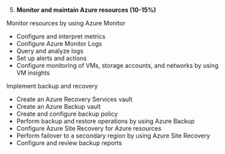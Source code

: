 
5. **Monitor and maintain Azure resources (10-15%)**

Monitor resources by using Azure Monitor	

- Configure and interpret metrics
- Configure Azure Monitor Logs
- Query and analyze logs
- Set up alerts and actions
- Configure monitoring of VMs, storage accounts, and networks by using VM insights

Implement backup and recovery	

- Create an Azure Recovery Services vault
- Create an Azure Backup vault
- Create and configure backup policy
- Perform backup and restore operations by using Azure Backup
- Configure Azure Site Recovery for Azure resources
- Perform failover to a secondary region by using Azure Site Recovery
- Configure and review backup reports